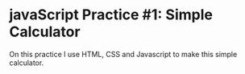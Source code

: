 # javaScript Practice #1: Simple Calculator

On this practice I use HTML, CSS and Javascript to make this simple calculator.

